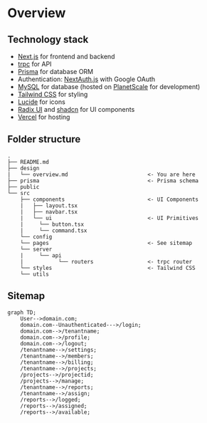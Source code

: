 # Overview

## Technology stack

- [Next.js](https://nextjs.org/) for frontend and backend
- [trpc](https://trpc.io/) for API
- [Prisma](https://www.prisma.io/) for database ORM
- Authentication: [NextAuth.js](https://next-auth.js.org/) with Google OAuth
- [MySQL](https://www.mysql.com/) for database (hosted on [PlanetScale](https://planetscale.com/) for development)
- [Tailwind CSS](https://tailwindcss.com/) for styling
- [Lucide](https://lucide.dev/) for icons
- [Radix UI](https://www.radix-ui.com/) and [shadcn](https://ui.shadcn.com/) for UI components
- [Vercel](https://vercel.com/) for hosting

## Folder structure

```
.
├── README.md
├── design
|   └── overview.md                         <- You are here
├── prisma                                  <- Prisma schema
├── public
└── src
    ├── components                          <- UI Components
    |   ├── layout.tsx
    |   ├── navbar.tsx
    |   └── ui                              <- UI Primitives
    |     └── button.tsx
    |     └── command.tsx
    └── config
    └── pages                               <- See sitemap
    └── server
    |     └── api
    |           └── routers                 <- trpc router
    └── styles                              <- Tailwind CSS
    └── utils
```

## Sitemap

```mermaid
graph TD;
    User-->domain.com;
    domain.com--Unauthenticated--->/login;
    domain.com-->/tenantname;
    domain.com-->/profile;
    domain.com-->/logout;
    /tenantname-->/settings;
    /tenantname-->/members;
    /tenantname-->/billing;
    /tenantname-->/projects;
    /projects-->/projectid;
    /projects-->/manage;
    /tenantname-->/reports;
    /tenantname-->/assign;
    /reports-->/logged;
    /reports-->/assigned;
    /reports-->/available;
```
